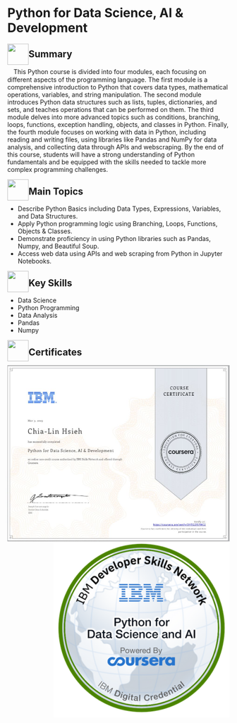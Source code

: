 # Python for Data Science, AI & Development

<a href="url"><img src="https://user-images.githubusercontent.com/93101704/223903588-fd196e4b-c840-495a-9207-b79ca5874349.png" align="left" height="48" width="48" ></a>
## Summary
 　This Python course is divided into four modules, each focusing on different aspects of the programming language. The first module is a comprehensive introduction to Python that covers data types, mathematical operations, variables, and string manipulation. The second module introduces Python data structures such as lists, tuples, dictionaries, and sets, and teaches operations that can be performed on them. The third module delves into more advanced topics such as conditions, branching, loops, functions, exception handling, objects, and classes in Python. Finally, the fourth module focuses on working with data in Python, including reading and writing files, using libraries like Pandas and NumPy for data analysis, and collecting data through APIs and webscraping. By the end of this course, students will have a strong understanding of Python fundamentals and be equipped with the skills needed to tackle more complex programming challenges.
  
<a href="url"><img src="https://user-images.githubusercontent.com/93101704/222638742-f320726e-c9e3-4d19-a293-73edda6c7932.png" align="left" height="48" width="48" ></a>
##  Main Topics 
  * Describe Python Basics including Data Types, Expressions, Variables, and Data Structures.
  * Apply Python programming logic using Branching, Loops, Functions, Objects & Classes.
  * Demonstrate proficiency in using Python libraries such as Pandas, Numpy, and Beautiful Soup.
  * Access web data using APIs and web scraping from Python in Jupyter Notebooks.  
 
 <a href="url"><img src="https://user-images.githubusercontent.com/93101704/222638910-af998087-8417-4102-be5b-6cf3c0945f51.png" align="left" height="48" width="48" ></a>
##  Key Skills 
  * Data Science
  * Python Programming
  * Data Analysis
  * Pandas
  * Numpy
   
<a href="url"><img src="https://user-images.githubusercontent.com/93101704/222639172-776dc817-d4a7-438b-bc7b-3b29c5d61f3a.png" align="left" height="48" width="48" ></a>   
 ##  Certificates 
 
   
  <a href="https://www.coursera.org/account/accomplishments/verify/3YJTGZF57WC2"><img src="https://github.com/ChiaLinz/IBM_Data_Science_Professional_Certificate/blob/main/04.%20%20Python%20for%20Data%20Science%2C%20AI%20%26%20Development/IBM%20Certificate%2004%20Python%20for%20Data%20Science%2C%20AI%20%26%20Development.JPG" align="left" height="400" ></a>
  
   <a href="https://www.credly.com/earner/earned/badge/c6572b95-5519-4162-aa10-64f788a63f98"><img src="https://github.com/ChiaLinz/IBM_Data_Science_Professional_Certificate/blob/main/04.%20%20Python%20for%20Data%20Science%2C%20AI%20%26%20Development/IBM%20Bedge%2004%20Python%20for%20Data%20Science%2C%20AI%20%26%20Development.png" align="right" height="400" ></a>   
